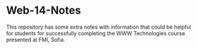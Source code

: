 # Web-14-Notes
This repository has some extra notes with information that could be helpful for students for successfully completing the WWW Technologies course presented at FMI, Sofia.
